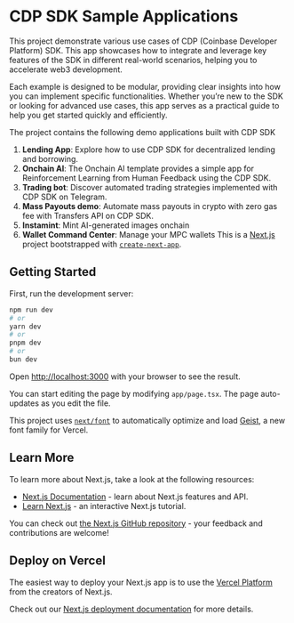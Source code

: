 # CDP SDK Sample Applications

This project demonstrate various use cases of CDP (Coinbase Developer Platform) SDK. This app showcases how to integrate and leverage key features of the SDK in different real-world scenarios, helping you to accelerate web3 development.

Each example is designed to be modular, providing clear insights into how you can implement specific functionalities. Whether you’re new to the SDK or looking for advanced use cases, this app serves as a practical guide to help you get started quickly and efficiently.

The project contains the following demo applications built with CDP SDK

1. **Lending App**: Explore how to use CDP SDK for decentralized lending and borrowing.
2. **Onchain AI**: The Onchain AI template provides a simple app for Reinforcement Learning from Human Feedback using the CDP SDK.
3. **Trading bot**: Discover automated trading strategies implemented with CDP SDK on Telegram.
4. **Mass Payouts demo**: Automate mass payouts in crypto with zero gas fee with Transfers API on CDP SDK.
5. **Instamint**: Mint AI-generated images onchain
6. **Wallet Command Center**: Manage your MPC wallets
This is a [Next.js](https://nextjs.org) project bootstrapped with [`create-next-app`](https://nextjs.org/docs/app/api-reference/cli/create-next-app).

## Getting Started

First, run the development server:

```bash
npm run dev
# or
yarn dev
# or
pnpm dev
# or
bun dev
```

Open [http://localhost:3000](http://localhost:3000) with your browser to see the result.

You can start editing the page by modifying `app/page.tsx`. The page auto-updates as you edit the file.

This project uses [`next/font`](https://nextjs.org/docs/app/building-your-application/optimizing/fonts) to automatically optimize and load [Geist](https://vercel.com/font), a new font family for Vercel.

## Learn More

To learn more about Next.js, take a look at the following resources:

- [Next.js Documentation](https://nextjs.org/docs) - learn about Next.js features and API.
- [Learn Next.js](https://nextjs.org/learn) - an interactive Next.js tutorial.

You can check out [the Next.js GitHub repository](https://github.com/vercel/next.js) - your feedback and contributions are welcome!

## Deploy on Vercel

The easiest way to deploy your Next.js app is to use the [Vercel Platform](https://vercel.com/new?utm_medium=default-template&filter=next.js&utm_source=create-next-app&utm_campaign=create-next-app-readme) from the creators of Next.js.

Check out our [Next.js deployment documentation](https://nextjs.org/docs/app/building-your-application/deploying) for more details.
